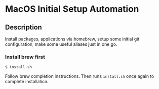 # MacOS Initial Setup Automation

## Description

Install packages, applications via homebrew, setup some initial git configuration, make some useful aliases just in one go.

### Install brew first

```shell
$ install.sh
```

Follow brew completion instructions.
Then runs `install.sh` once again to complete installation.
